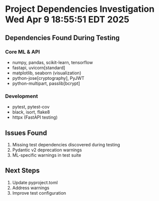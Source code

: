 # Project Dependencies Investigation Wed Apr  9 18:55:51 EDT 2025

## Dependencies Found During Testing

### Core ML & API
- numpy, pandas, scikit-learn, tensorflow
- fastapi, uvicorn[standard]
- matplotlib, seaborn (visualization)
- python-jose[cryptography], PyJWT
- python-multipart, passlib[bcrypt]

### Development
- pytest, pytest-cov
- black, isort, flake8
- httpx (FastAPI testing)

## Issues Found
1. Missing test dependencies discovered during testing
2. Pydantic v2 deprecation warnings
3. ML-specific warnings in test suite

## Next Steps
1. Update pyproject.toml
2. Address warnings
3. Improve test configuration
